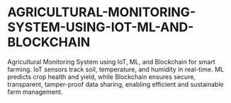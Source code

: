 # AGRICULTURAL-MONITORING-SYSTEM-USING-IOT-ML-AND-BLOCKCHAIN
Agricultural Monitoring System using IoT, ML, and Blockchain for smart farming. IoT sensors track soil, temperature, and humidity in real-time. ML predicts crop health and yield, while Blockchain ensures secure, transparent, tamper-proof data sharing, enabling efficient and sustainable farm management.
